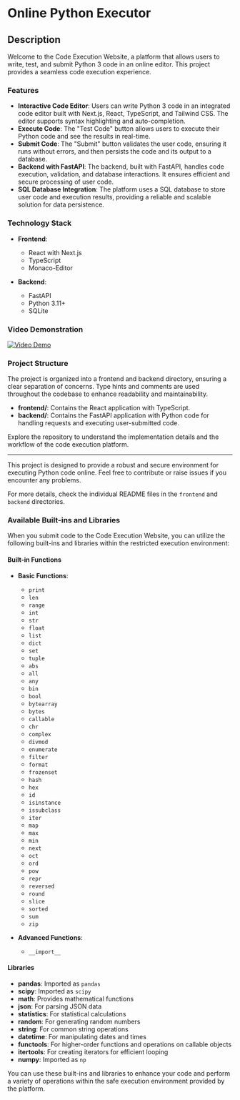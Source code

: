 # Online Python Executor

## Description

Welcome to the Code Execution Website, a platform that allows users to write, test, and submit Python 3 code in an online editor. This project provides a seamless code execution experience.

### Features

- **Interactive Code Editor**: Users can write Python 3 code in an integrated code editor built with Next.js, React, TypeScript, and Tailwind CSS. The editor supports syntax highlighting and auto-completion.
- **Execute Code**: The "Test Code" button allows users to execute their Python code and see the results in real-time.
- **Submit Code**: The "Submit" button validates the user code, ensuring it runs without errors, and then persists the code and its output to a database.
- **Backend with FastAPI**: The backend, built with FastAPI, handles code execution, validation, and database interactions. It ensures efficient and secure processing of user code.
- **SQL Database Integration**: The platform uses a SQL database to store user code and execution results, providing a reliable and scalable solution for data persistence.

### Technology Stack

- **Frontend**:

  - React with Next.js
  - TypeScript
  - Monaco-Editor

- **Backend**:
  - FastAPI
  - Python 3.11+
  - SQLite

### Video Demonstration

[![Video Demo](https://img.youtube.com/vi/VIDEO_ID_HERE/0.jpg)](https://www.youtube.com/watch?v=VIDEO_ID_HERE)

### Project Structure

The project is organized into a frontend and backend directory, ensuring a clear separation of concerns. Type hints and comments are used throughout the codebase to enhance readability and maintainability.

- **frontend/**: Contains the React application with TypeScript.
- **backend/**: Contains the FastAPI application with Python code for handling requests and executing user-submitted code.

Explore the repository to understand the implementation details and the workflow of the code execution platform.

---

This project is designed to provide a robust and secure environment for executing Python code online. Feel free to contribute or raise issues if you encounter any problems.

For more details, check the individual README files in the `frontend` and `backend` directories.

### Available Built-ins and Libraries

When you submit code to the Code Execution Website, you can utilize the following built-ins and libraries within the restricted execution environment:

#### Built-in Functions

- **Basic Functions**:

  - `print`
  - `len`
  - `range`
  - `int`
  - `str`
  - `float`
  - `list`
  - `dict`
  - `set`
  - `tuple`
  - `abs`
  - `all`
  - `any`
  - `bin`
  - `bool`
  - `bytearray`
  - `bytes`
  - `callable`
  - `chr`
  - `complex`
  - `divmod`
  - `enumerate`
  - `filter`
  - `format`
  - `frozenset`
  - `hash`
  - `hex`
  - `id`
  - `isinstance`
  - `issubclass`
  - `iter`
  - `map`
  - `max`
  - `min`
  - `next`
  - `oct`
  - `ord`
  - `pow`
  - `repr`
  - `reversed`
  - `round`
  - `slice`
  - `sorted`
  - `sum`
  - `zip`

- **Advanced Functions**:
  - `__import__`

#### Libraries

- **pandas**: Imported as `pandas`
- **scipy**: Imported as `scipy`
- **math**: Provides mathematical functions
- **json**: For parsing JSON data
- **statistics**: For statistical calculations
- **random**: For generating random numbers
- **string**: For common string operations
- **datetime**: For manipulating dates and times
- **functools**: For higher-order functions and operations on callable objects
- **itertools**: For creating iterators for efficient looping
- **numpy**: Imported as `np`

You can use these built-ins and libraries to enhance your code and perform a variety of operations within the safe execution environment provided by the platform.
